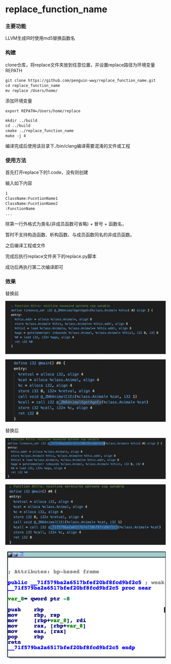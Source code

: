 # replace_function_name

### 主要功能

LLVM生成IR时使用md5替换函数名

### 构建

clone仓库，将replace文件夹放到任意位置，并设置replace路径为环境变量REPATH


```
git clone https://github.com/penguin-wwy/replace_function_name.git
cd replace_function_name
mv replace /Users/home/
```

添加环境变量

```
export REPATH=/Users/home/replace
```

```
mkdir ../build
cd ../build
cmake ../replace_function_name
make -j 4
```

编译完成后使用该目录下./bin/clang编译需要混淆的文件或工程

### 使用方法

首先打开replace下的1.code，没有则创建

输入如下内容

```
1
ClassName:FucntionName1
ClassName:FucntionName2
:FunctionName
...
```

除第一行外格式为类名(非成员函数可省略) + 冒号 + 函数名，

暂时不支持构造函数、析构函数、与成员函数同名的非成员函数。

之后编译工程或文件

完成后执行replace文件夹下的replace.py脚本

成功后再执行第二次编译即可

### 效果

替换前

![](./photo/define1.png)

![](./photo/call1.png)

替换后

![](./photo/define2.png)

![](./photo/call2.png)

![](./photo/ida.png)
